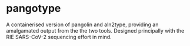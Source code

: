 # pangotype
A containerised version of pangolin and aln2type, providing an amalgamated output from the the two tools. Designed principally with the RIE SARS-CoV-2 sequencing effort in mind.
